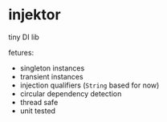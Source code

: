# injektor
tiny DI lib 

fetures:
- singleton instances
- transient instances
- injection qualifiers (`String` based for now)
- circular dependency detection
- thread safe
- unit tested
